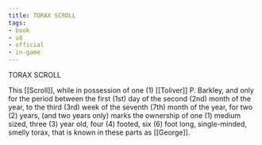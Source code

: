 ```yaml
---
title: TORAX SCROLL
tags:
- book
- u8
- official
- in-game
---
```


TORAX SCROLL  
  
This [[Scroll]], while in possession of one (1) [[Toliver]] P. Barkley, and only for the period between the first (1st) day of the second (2nd) month of the year, to the third (3rd) week of the seventh (7th) month of the year, for two (2) years, (and two years only) marks the ownership of one (1) medium sized, three (3) year old, four (4) footed, six (6) foot long, single-minded, smelly torax, that is known in these parts as [[George]].  